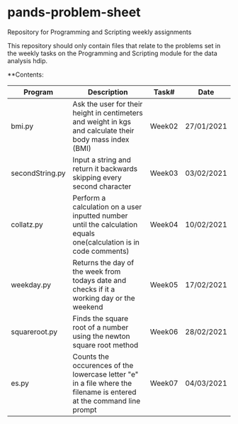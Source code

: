 # pands-problem-sheet
Repository for Programming and Scripting  weekly assignments

This repository should only contain files that relate to the problems set in the weekly tasks on the Programming and Scripting module for the data analysis hdip.


**Contents:

Program        |Description                                                                                                       |Task#   |Date      
---------------|------------------------------------------------------------------------------------------------------------------|--------|----------
bmi.py|Ask the user for their height in centimeters and weight in kgs and calculate their body mass index (BMI)|Week02|27/01/2021|
secondString.py|Input a string and return it backwards skipping every second character|Week03|03/02/2021
collatz.py|Perform a calculation on a user inputted number until the calculation equals one(calculation is in code comments)|Week04|10/02/2021
weekday.py|Returns the day of the week from todays date and checks if it a working day or the weekend|Week05|17/02/2021
squareroot.py|Finds the square root of a number using the newton square root method|Week06|28/02/2021
es.py|Counts the occurences of the lowercase letter "e" in a file where the filename is entered at the command line prompt|Week07|04/03/2021

